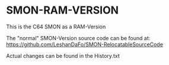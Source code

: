 # SMON-RAM-VERSION
This is the C64 SMON as a RAM-Version

The "normal" SMON-Version source code can be found at: 
https://github.com/LeshanDaFo/SMON-RelocatableSourceCode

Actual changes can be found in the History.txt